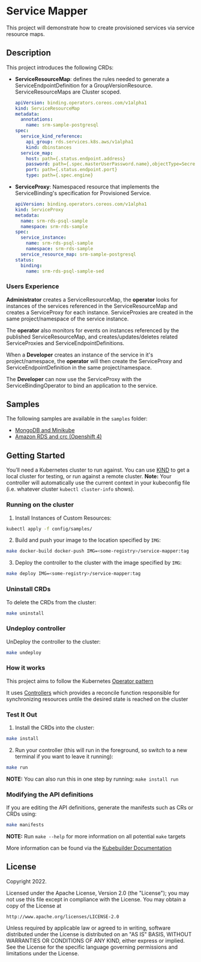 # Service Mapper

This project will demonstrate how to create provisioned services via service resource maps.

## Description

This project introduces the following CRDs:
* **ServiceResourceMap**: defines the rules needed to generate a ServiceEndpointDefinition for a GroupVersionResource. ServiceResourceMaps are Cluster scoped.
    ```yaml
    apiVersion: binding.operators.coreos.com/v1alpha1
    kind: ServiceResourceMap
    metadata:
      annotations:
        name: srm-sample-postgresql
    spec:
      service_kind_reference:
        api_group: rds.services.k8s.aws/v1alpha1
        kind: dbinstances
      service_map:
        host: path={.status.endpoint.address}
        password: path={.spec.masterUserPassword.name},objectType=Secret,sourceKey=password
        port: path={.status.endpoint.port}
        type: path={.spec.engine}
    ```
* **ServiceProxy**: Namespaced resource that implements the ServiceBinding's specification for Provisioned Service.
    ```yaml
    apiVersion: binding.operators.coreos.com/v1alpha1
    kind: ServiceProxy
    metadata:
      name: srm-rds-psql-sample
      namespace: srm-rds-sample
    spec:
      service_instance:
        name: srm-rds-psql-sample
        namespace: srm-rds-sample
      service_resource_map: srm-sample-postgresql
    status:
      binding:
        name: srm-rds-psql-sample-sed
   ```

### Users Experience

**Administrator** creates a ServiceResourceMap, the **operator** looks for instances of the services referenced in the ServiceResourceMap and creates a ServiceProxy for each instance.
ServiceProxies are created in the same project/namespace of the service instance.

The **operator** also monitors for events on instances referenced by the published ServiceResourceMap, and creates/updates/deletes related ServiceProxies and ServiceEndpointDefinitions.

When a **Developer** creates an instance of the service in it's project/namespace, the **operator** will then create the ServiceProxy and ServiceEndpointDefinition in the same project/namespace.

The **Developer** can now use the ServiceProxy with the ServiceBindingOperator to bind an application to the service.


## Samples

The following samples are available in the `samples` folder:
- [MongoDB and Minikube](./samples/crd/README.md)
- [Amazon RDS and crc (Openshift 4)](./samples/rds/README.md)


## Getting Started
You’ll need a Kubernetes cluster to run against. You can use [KIND](https://sigs.k8s.io/kind) to get a local cluster for testing, or run against a remote cluster.
**Note:** Your controller will automatically use the current context in your kubeconfig file (i.e. whatever cluster `kubectl cluster-info` shows).

### Running on the cluster
1. Install Instances of Custom Resources:

```sh
kubectl apply -f config/samples/
```

2. Build and push your image to the location specified by `IMG`:
	
```sh
make docker-build docker-push IMG=<some-registry>/service-mapper:tag
```
	
3. Deploy the controller to the cluster with the image specified by `IMG`:

```sh
make deploy IMG=<some-registry>/service-mapper:tag
```

### Uninstall CRDs
To delete the CRDs from the cluster:

```sh
make uninstall
```

### Undeploy controller
UnDeploy the controller to the cluster:

```sh
make undeploy
```

### How it works
This project aims to follow the Kubernetes [Operator pattern](https://kubernetes.io/docs/concepts/extend-kubernetes/operator/)

It uses [Controllers](https://kubernetes.io/docs/concepts/architecture/controller/) 
which provides a reconcile function responsible for synchronizing resources untile the desired state is reached on the cluster 

### Test It Out
1. Install the CRDs into the cluster:

```sh
make install
```

2. Run your controller (this will run in the foreground, so switch to a new terminal if you want to leave it running):

```sh
make run
```

**NOTE:** You can also run this in one step by running: `make install run`

### Modifying the API definitions
If you are editing the API definitions, generate the manifests such as CRs or CRDs using:

```sh
make manifests
```

**NOTE:** Run `make --help` for more information on all potential `make` targets

More information can be found via the [Kubebuilder Documentation](https://book.kubebuilder.io/introduction.html)

## License

Copyright 2022.

Licensed under the Apache License, Version 2.0 (the "License");
you may not use this file except in compliance with the License.
You may obtain a copy of the License at

    http://www.apache.org/licenses/LICENSE-2.0

Unless required by applicable law or agreed to in writing, software
distributed under the License is distributed on an "AS IS" BASIS,
WITHOUT WARRANTIES OR CONDITIONS OF ANY KIND, either express or implied.
See the License for the specific language governing permissions and
limitations under the License.
